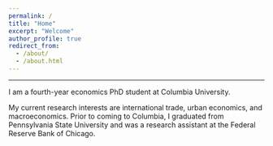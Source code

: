 ```yaml
---
permalink: /
title: "Home"
excerpt: "Welcome"
author_profile: true
redirect_from: 
  - /about/
  - /about.html
---
```



---


I am a fourth-year economics PhD student at Columbia University. 

My current research interests are international trade, urban economics, and macroeconomics. Prior to coming to Columbia, I graduated from Pennsylvania State University and was a research assistant at the Federal Reserve Bank of Chicago.





